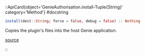 

::ApiCard{object='GenieAuthorisation.install-Tuple{String}' category='Method'}
#docstring



```julia
install(dest::String; force = false, debug = false) :: Nothing
```


Copies the plugin&#39;s files into the host Genie application.


[source](https://github.com/GenieFramework/GenieAuthorisation.jl/blob/v2.0.1/src/GenieAuthorisation.jl#L90-L94)

::

